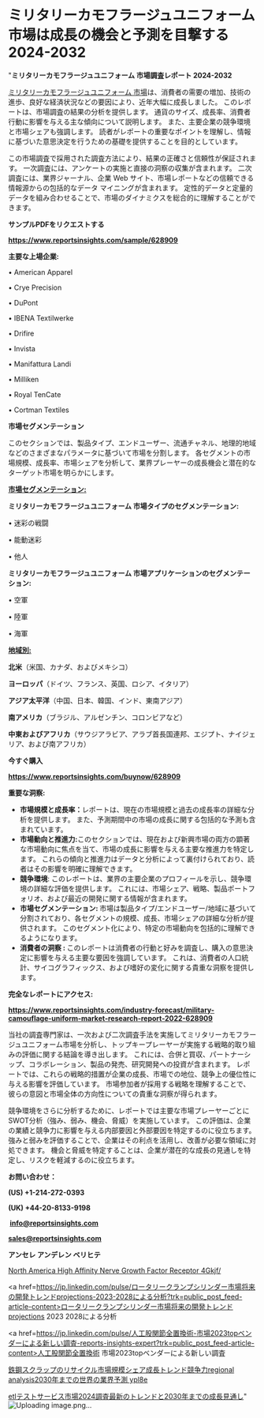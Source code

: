 # ミリタリーカモフラージュユニフォーム市場は成長の機会と予測を目撃する2024-2032

"<strong>ミリタリーカモフラージュユニフォーム 市場調査レポート 2024-2032</strong>

<a href=https://www.reportsinsights.com/sample/628909>ミリタリーカモフラージュユニフォーム 市場</a>は、消費者の需要の増加、技術の進歩、良好な経済状況などの要因により、近年大幅に成長しました。 このレポートは、市場調査の結果の分析を提供します。 通貨のサイズ、成長率、消費者行動に影響を与える主な傾向について説明します。 また、主要企業の競争環境と市場シェアも強調します。 読者がレポートの重要なポイントを理解し、情報に基づいた意思決定を行うための基礎を提供することを目的としています。

この市場調査で採用された調査方法により、結果の正確さと信頼性が保証されます。 一次調査には、アンケートの実施と直接の洞察の収集が含まれます。 二次調査には、業界ジャーナル、企業 Web サイト、市場レポートなどの信頼できる情報源からの包括的なデータ マイニングが含まれます。 定性的データと定量的データを組み合わせることで、市場のダイナミクスを総合的に理解することができます。

<strong><b>サンプルPDFをリクエストする</b></strong>

<a href=https://www.reportsinsights.com/sample/628909><strong><u>https://www.reportsinsights.com/sample/628909</u></strong></a>

<strong>主要な上場企業:</strong>

• American Apparel

• Crye Precision

• DuPont

• IBENA Textilwerke

• Drifire

• Invista

• Manifattura Landi

• Milliken

• Royal TenCate

• Cortman Textiles

<strong>市場セグメンテーション</strong>

このセクションでは、製品タイプ、エンドユーザー、流通チャネル、地理的地域などのさまざまなパラメータに基づいて市場を分割します。 各セグメントの市場規模、成長率、市場シェアを分析して、業界プレーヤーの成長機会と潜在的なターゲット市場を明らかにします。

<strong><u>市場セグメンテーション</u></strong><strong><u>:</u></strong>

<strong>ミリタリーカモフラージュユニフォーム 市場タイプのセグメンテーション:</strong>

• 迷彩の戦闘

• 能動迷彩

• 他人

<strong>ミリタリーカモフラージュユニフォーム 市場アプリケーションのセグメンテーション:</strong>

• 空軍

• 陸軍

• 海軍

<strong><u>地域別</u></strong><strong><u>:</u></strong>

<strong>北米</strong>（米国、カナダ、およびメキシコ）

<strong>ヨーロッパ</strong>（ドイツ、フランス、英国、ロシア、イタリア）

<strong>アジア太平洋</strong>（中国、日本、韓国、インド、東南アジア）

<strong>南アメリカ</strong>（ブラジル、アルゼンチン、コロンビアなど）

<strong>中東およびアフリカ</strong>（サウジアラビア、アラブ首長国連邦、エジプト、ナイジェリア、および南アフリカ）

<strong>今すぐ購入</strong>

<a href=https://www.reportsinsights.com/buynow/628909><strong><u>https://www.reportsinsights.com/buynow/628909</u></strong></a>

<strong>重要な洞察:</strong>
<ul>
  <li><strong>市場規模と成長率：</strong>レポートは、現在の市場規模と過去の成長率の詳細な分析を提供します。 また、予測期間中の市場の成長に関する包括的な予測も含まれています。</li>
  <li><strong>市場動向と推進力:</strong>このセクションでは、現在および新興市場の両方の顕著な市場動向に焦点を当て、市場の成長に影響を与える主要な推進力を特定します。 これらの傾向と推進力はデータと分析によって裏付けられており、読者はその影響を明確に理解できます。</li>
  <li><strong>競争環境</strong>: このレポートは、業界の主要企業のプロフィールを示し、競争環境の詳細な評価を提供します。 これには、市場シェア、戦略、製品ポートフォリオ、および最近の開発に関する情報が含まれます。</li>
  <li><strong>市場セグメンテーション: </strong>市場は製品タイプ/エンドユーザー/地域に基づいて分割されており、各セグメントの規模、成長、市場シェアの詳細な分析が提供されます。 このセグメント化により、特定の市場動向を包括的に理解できるようになります。</li>
  <li><strong>消費者の洞察 : </strong>このレポートは消費者の行動と好みを調査し、購入の意思決定に影響を与える主要な要因を強調しています。 これは、消費者の人口統計、サイコグラフィックス、および嗜好の変化に関する貴重な洞察を提供します。</li>
</ul>
<strong>完全なレポートにアクセス:</strong>

<a href=https://www.reportsinsights.com/industry-forecast/military-camouflage-uniform-market-research-report-2022-628909><strong><u><b>https://www.reportsinsights.com/industry-forecast/military-camouflage-uniform-market-research-report-2022-628909</b></u></strong></a>

当社の調査専門家は、一次および二次調査手法を実施してミリタリーカモフラージュユニフォーム市場を分析し、トップキープレーヤーが実施する戦略的取り組みの評価に関する結論を導き出します。 これには、合併と買収、パートナーシップ、コラボレーション、製品の発売、研究開発への投資が含まれます。 レポートでは、これらの戦略的措置が企業の成長、市場での地位、競争上の優位性に与える影響を評価しています。 市場参加者が採用する戦略を理解することで、彼らの意図と市場全体の方向性についての貴重な洞察が得られます。

競争環境をさらに分析するために、レポートでは主要な市場プレーヤーごとにSWOT分析（強み、弱み、機会、脅威）を実施しています。 この評価は、企業の業績と競争力に影響を与える内部要因と外部要因を特定するのに役立ちます。 強みと弱みを評価することで、企業はその利点を活用し、改善が必要な領域に対処できます。 機会と脅威を特定することは、企業が潜在的な成長の見通しを特定し、リスクを軽減するのに役立ちます。

<strong>お問い合わせ：</strong>

<strong>(US) +1-214-272-0393</strong>

<strong>(UK) +44-20-8133-9198</strong>

<strong> </strong><a href=info@reportsinsights.com><strong><u>info@reportsinsights.com</u></strong></a>

<a href=sales@reportsinsights.com><strong><u>sales@reportsinsights.com</u></strong></a>

<strong>アンセレ アンデレン ベリヒテ</strong>

<a href=https://www.linkedin.com/pulse/north-america-high-affinity-nerve-growth-factor-receptor-4gkjf/>North America High Affinity Nerve Growth Factor Receptor 4Gkjf/</a>

<a href=https://jp.linkedin.com/pulse/ロータリークランプシリンダー市場将来の開発トレンドprojections-2023-2028による分析?trk=public_post_feed-article-content>ロータリークランプシリンダー市場将来の開発トレンドprojections 2023 2028による分析</a>

<a href=https://jp.linkedin.com/pulse/人工股関節全置換術-市場2023topベンダーによる新しい調査-reports-insights-expert?trk=public_post_feed-article-content>人工股関節全置換術 市場2023topベンダーによる新しい調査</a>

<a href=https://www.linkedin.com/pulse/鉄鋼スクラップのリサイクル市場規模シェア成長トレンド競争力regional-analysis2030年までの世界の業界予測-ypl8e/>鉄鋼スクラップのリサイクル市場規模シェア成長トレンド競争力regional analysis2030年までの世界の業界予測 ypl8e</a>

<a href=https://www.linkedin.com/pulse/etlテストサービス市場2024調査最新のトレンドと2030年までの成長見通し-reportsinsights-pvt-ltd-ywhuf/>etlテストサービス市場2024調査最新のトレンドと2030年までの成長見通し</a>"
![Uploading image.png…]()
